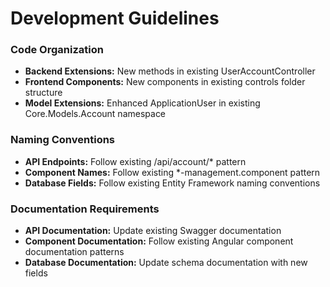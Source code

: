 # Development Guidelines

### Code Organization
- **Backend Extensions:** New methods in existing UserAccountController
- **Frontend Components:** New components in existing controls folder structure
- **Model Extensions:** Enhanced ApplicationUser in existing Core.Models.Account namespace

### Naming Conventions
- **API Endpoints:** Follow existing /api/account/* pattern
- **Component Names:** Follow existing *-management.component pattern
- **Database Fields:** Follow existing Entity Framework naming conventions

### Documentation Requirements
- **API Documentation:** Update existing Swagger documentation
- **Component Documentation:** Follow existing Angular component documentation patterns
- **Database Documentation:** Update schema documentation with new fields
